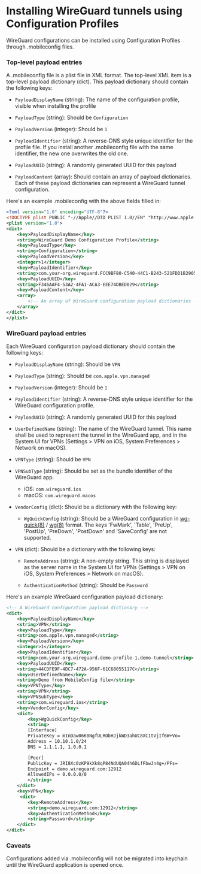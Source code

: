 # Installing WireGuard tunnels using Configuration Profiles

WireGuard configurations can be installed using Configuration Profiles
through .mobileconfig files.

### Top-level payload entries

A .mobileconfig file is a plist file in XML format. The top-level XML item is a top-level payload dictionary (dict). This payload dictionary should contain the following keys:

  - `PayloadDisplayName` (string): The name of the configuration profile, visible when installing the profile

  - `PayloadType` (string): Should be `Configuration`

  - `PayloadVersion` (integer): Should be `1`

  - `PayloadIdentifier` (string): A reverse-DNS style unique identifier for the profile file.
    If you install another .mobileconfig file with the same identifier, the new one
    overwrites the old one.

  - `PayloadUUID` (string): A randomly generated UUID for this payload

  - `PayloadContent` (array): Should contain an array of payload dictionaries.
    Each of these payload dictionaries can represent a WireGuard tunnel
    configuration.

Here's an example .mobileconfig with the above fields filled in:

```xml
<?xml version="1.0" encoding="UTF-8"?>
<!DOCTYPE plist PUBLIC "-//Apple//DTD PLIST 1.0//EN" "http://www.apple.com/DTDs/PropertyList-1.0.dtd">
<plist version="1.0">
<dict>
	<key>PayloadDisplayName</key>
	<string>WireGuard Demo Configuration Profile</string>
	<key>PayloadType</key>
	<string>Configuration</string>
	<key>PayloadVersion</key>
	<integer>1</integer>
	<key>PayloadIdentifier</key>
	<string>com.your-org.wireguard.FCC9BF80-C540-44C1-B243-521FDD1B2905</string>
	<key>PayloadUUID</key>
	<string>F346AAF4-53A2-4FA1-ACA3-EEE74DBED029</string>
	<key>PayloadContent</key>
	<array>
        <!-- An array of WireGuard configuration payload dictionaries -->
	</array>
</dict>
</plist>
```

### WireGuard payload entries

Each WireGuard configuration payload dictionary should contain the following
keys:

  - `PayloadDisplayName` (string): Should be `VPN`

  - `PayloadType` (string): Should be `com.apple.vpn.managed`

  - `PayloadVersion` (integer): Should be `1`

  - `PayloadIdentifier` (string): A reverse-DNS style unique identifier for the WireGuard configuration profile.

  - `PayloadUUID` (string): A randomly generated UUID for this payload

  - `UserDefinedName` (string): The name of the WireGuard tunnel.
    This name shall be used to represent the tunnel in the WireGuard app, and in the System UI for VPNs (Settings > VPN on iOS, System Preferences > Network on macOS).

  - `VPNType` (string): Should be `VPN`

  - `VPNSubType` (string): Should be set as the bundle identifier of the WireGuard app.

     - iOS: `com.wireguard.ios`
     - macOS: `com.wireguard.macos`

  - `VendorConfig` (dict): Should be a dictionary with the following key:

    - `WgQuickConfig` (string): Should be a WireGuard configuration in [wg-quick(8)] / [wg(8)] format.
      The keys 'FwMark', 'Table', 'PreUp', 'PostUp', 'PreDown', 'PostDown' and 'SaveConfig' are not supported.

  - `VPN` (dict): Should be a dictionary with the following keys:

    - `RemoteAddress` (string): A non-empty string.
      This string is displayed as the server name in the System UI for
      VPNs (Settings > VPN on iOS, System Preferences > Network on macOS).

    - `AuthenticationMethod` (string): Should be `Password`

Here's an example WireGuard configuration payload dictionary:

```xml
<!-- A WireGuard configuration payload dictionary -->
<dict>
    <key>PayloadDisplayName</key>
    <string>VPN</string>
    <key>PayloadType</key>
    <string>com.apple.vpn.managed</string>
    <key>PayloadVersion</key>
    <integer>1</integer>
    <key>PayloadIdentifier</key>
    <string>com.your-org.wireguard.demo-profile-1.demo-tunnel</string>
    <key>PayloadUUID</key>
    <string>44CDFE9F-4DC7-472A-956F-61C68055117C</string>
    <key>UserDefinedName</key>
    <string>Demo from MobileConfig file</string>
    <key>VPNType</key>
    <string>VPN</string>
    <key>VPNSubType</key>
    <string>com.wireguard.ios</string>
    <key>VendorConfig</key>
    <dict>
        <key>WgQuickConfig</key>
        <string>
        [Interface]
        PrivateKey = mInDaw06K0NgfULRObHJjkWD3ahUC8XC1tVjIf6W+Vo=
        Address = 10.10.1.0/24
        DNS = 1.1.1.1, 1.0.0.1

        [Peer]
        PublicKey = JRI8Xc0zKP9kXk8qP84NdUQA04h6DLfFbwJn4g+/PFs=
        Endpoint = demo.wireguard.com:12912
        AllowedIPs = 0.0.0.0/0
        </string>
    </dict>
    <key>VPN</key>
     <dict>
        <key>RemoteAddress</key>
        <string>demo.wireguard.com:12912</string>
        <key>AuthenticationMethod</key>
        <string>Password</string>
    </dict>
</dict>
```

### Caveats

Configurations added via .mobileconfig will not be migrated into keychain until the WireGuard application is opened once.

[wg-quick(8)]: https://git.zx2c4.com/wireguard-tools/about/src/man/wg-quick.8
[wg(8)]: https://git.zx2c4.com/wireguard-tools/about/src/man/wg.8
